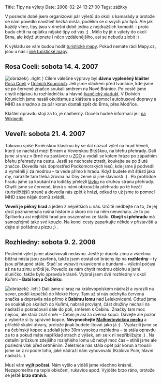 Title: Tipy na výlety
Date: 2008-02-24 13:27:00
Tags: zážitky

V poslední době jsem organizoval pár výletů do okolí s kamarády a protože se nám povedlo navštívit hezká místa, podělím se o svých pár tipů. Ale jak každý víme, tipy jsou v dnešní době jedna z nejdražších komodit – proto budu chtít na oplátku nějaké tipy od vás ;) . Mělo by jít o výlety do okolí Brna, ale když utipnete i něco vzdálenějšího, asi se nebudu zlobit :) .

K výkladu se vám budou hodit [turistické mapy](http://www.mapy.cz/#x=138100736@y=132831232@z=10@mm=TP@sa=s@st=s@ssq=brno@sss=1@ssp=121312165_125929345_149787557_149227393). Pokud nemáte rádi Mapy.cz, jsou u nás i [jiné turistické mapy](http://www.turistika.cz/mapy/mapa.php?typ=1&tt=L&tl=&meritko=4&uk=0&vel=e&kv=1&xm=650&ym=450&xs=5452655&ys=3619500&xp=5453655&yp=3613500&nazev=&ik=NNNNNNNNN).

## Rosa Coeli: sobota 14. 4. 2007

![obrázek]({filename}/images/46.jpg){: .right } Cílem válečné výpravy byl **dávno vypleněný klášter** [Rosa Coeli](http://www.dolnikounice.cz/klaster.html) v [Dolních Kounicích](http://www.dolnikounice.cz/). Jeli jsme vláčkem před Ivančice, kde jsme se po červené značce soukali směrem na Nové Bránice. Po cestě jsme chytli nějakou tu rozhledničku a
hlavně [Ivančický viadukt](http://mapy.vrana.cz/viadukt-ivancice.php). V Dolních Kounicích jsme nasáli okultismus z kláštera a pomocí autobusové dopravy a MHD se snadno a za pár korun dostali zpět do Brna, přes Modřice.

Klášter opravdu stojí za to, je nádherný. Docela hodně informací je i [na Wikipedii](http://cs.wikipedia.org/wiki/Rosa_coeli).

## Veveří: sobota 21. 4. 2007

Takovou spíše Brněnskou klasikou by se dal nazvat výlet na hrad Veveří, který se nachází mezi Brnem a Veverskou Bitýškou, na břehu přehrady. Dali jsme si sraz v Brně na zastávce u [ZOO](http://www.zoobrno.cz/) a vydali se kolem hráze po západním břehu přehrady na cestu. Jestli se nechcete ztratit, koukejte se po žluté značce. Dovedla nás doprostřed Podkomorských lesů, kde jsme ji podvedli a vyměnili ji za modrou – ta vede přímo k hradu. Když budete mít štěstí jako my, narazíte tam třeba zrovna na Dny země či jiné slavnosti :) . Po prohlídce hradu jsme za koukání na lodičky přelezli [lávku](http://www.sixtimesnine.com/gallery-data/fotoblog/img_6096_web1.jpg) na druhou stranu přehrady. Chytli jsme se červené, která s námi obkroužila přehradu po té hezčí (turističtější) straně a dovedla nás zpět k hrázi, odkud to už jsme to pomocí MHD zase nějak domů zvládli.

**Veveří je pěkný hrad** a jeden z největších u nás. Určitě nedbejte na to, že jej dost poznamenala rušná historie a skoro nic na něm nenechala. Je to po Špilberku asi nejbližší hrad pro osazenstvo ze štatlu. **Obejít si přehradu** má samozřejmě také své kouzlo. Na konci cesty zaparkujte někde v přístavišti a dejte si pořádnou pizzu ;) .

## Rozhledny: sobota 9. 2. 2008

Poslední výlet jsme absolvovali nedávno. Ještě je docela zima a všechna běžná místa jsou zavřená, takže jsem dostal od bráchy tip na **rozhledny** – ty jsou přístupné stále. Stačí se vybavit rukavicemi a bundami – výletní počasí až na tu zimu určitě je. Povedlo se nám chytit modrou oblohu a jarní sluníčko, takže bylo opravdu krásně. Vybral jsem dvě rozhledny v okolí Kuřimi – **Babí lom a Čebínku**.

![obrázek]({filename}/images/47.jpg){: .left } Dali jsme si sraz na královopolském nádraží a vyrazili na sever, podél kopečků do Mokré Hory. Tam už si nás odchytla červená značka a dopravila nás přímo k **Babímu lomu** nad Lelekovicemi. Odtud jsme se soukali po skalách do Kuřimi, nabrali proviant, část družiny nechali na nádraží a pokračovali dále do polí, směrem k Čebínu. Značky tam moc nejsou, ale stačí znát směr – Čebín je asi za dvěma kopci. Dávejte ale pozor a vyberte si ty správné kopce. **Nevynechejte [Malhostovickou pecku](http://botany.cz/cs/malhostovicka-pecka/)** a přilehlé skalní útvary, protože jinak budete litovat jako já :) . Vyplazili jsme se na čebínský kopec a zdolali jeho 30m vysokou rozhlednu – ta stála opravdu za to a pokud máte například strach z výšek, ani se k ní nepřibližujte ;) . Na detailní průzkum zdejšího rozlehlého lomu už nebyl moc čas – stihli jsme ale poslední vlak před setměním. Železnice nás stála opět pár korun a trousili jsme se z ní podle toho, jaké nádraží nám vyhovovalo (Královo Pole, hlavní nádraží…).

Musí vám **vyjít počasí**. Nám vyšlo a viděli jsme všechno krásně. Nezapomeňte na teplé oblečení, rukavice apod. Vyjděte brzo ráno, protože se ještě **brzo stmívá**.
